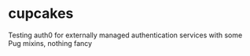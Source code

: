 # cupcakes

Testing auth0 for externally managed authentication services with some Pug mixins, nothing fancy
